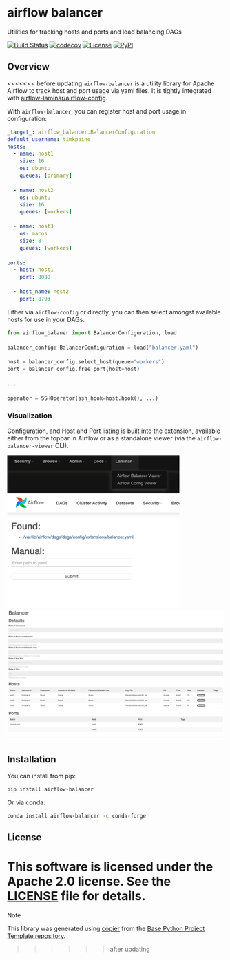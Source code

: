 # airflow balancer

Utilities for tracking hosts and ports and load balancing DAGs

[![Build Status](https://github.com/airflow-laminar/airflow-balancer/actions/workflows/build.yaml/badge.svg?branch=main&event=push)](https://github.com/airflow-laminar/airflow-balancer/actions/workflows/build.yaml)
[![codecov](https://codecov.io/gh/airflow-laminar/airflow-balancer/branch/main/graph/badge.svg)](https://codecov.io/gh/airflow-laminar/airflow-balancer)
[![License](https://img.shields.io/github/license/airflow-laminar/airflow-balancer)](https://github.com/airflow-laminar/airflow-balancer)
[![PyPI](https://img.shields.io/pypi/v/airflow-balancer.svg)](https://pypi.python.org/pypi/airflow-balancer)

## Overview

<<<<<<< before updating
`airflow-balancer` is a utility library for Apache Airflow to track host and port usage via yaml files.
It is tightly integrated with [airflow-laminar/airflow-config](https://github.com/airflow-laminar/airflow-config).

With `airflow-balancer`, you can register host and port usage in configuration:

```yaml
_target_: airflow_balancer.BalancerConfiguration
default_username: timkpaine
hosts:
  - name: host1
    size: 16
    os: ubuntu
    queues: [primary]

  - name: host2
    os: ubuntu
    size: 16
    queues: [workers]

  - name: host3
    os: macos
    size: 8
    queues: [workers]

ports:
  - host: host1
    port: 8080

  - host_name: host2
    port: 8793
```

Either via `airflow-config` or directly, you can then select amongst available hosts for use in your DAGs.

```python
from airflow_balaner import BalancerConfiguration, load

balancer_config: BalancerConfiguration = load("balancer.yaml")

host = balancer_config.select_host(queue="workers")
port = balancer_config.free_port(host=host)

...

operator = SSHOperator(ssh_hook=host.hook(), ...)

```

### Visualization

Configuration, and Host and Port listing is built into the extension, available either from the topbar in Airflow or as a standalone viewer (via the `airflow-balancer-viewer` CLI).

<img src="https://raw.githubusercontent.com/airflow-laminar/airflow-balancer/refs/heads/main/docs/img/toolbar.png" width=400>

<img src="https://raw.githubusercontent.com/airflow-laminar/airflow-balancer/refs/heads/main/docs/img/home.png" width=400>

<img src="https://raw.githubusercontent.com/airflow-laminar/airflow-balancer/refs/heads/main/docs/img/hosts.png" width=800>


## Installation

You can install from pip:

```bash
pip install airflow-balancer
```

Or via conda:

```bash
conda install airflow-balancer -c conda-forge
```

## License

This software is licensed under the Apache 2.0 license. See the [LICENSE](LICENSE) file for details.
=======
> [!NOTE]
> This library was generated using [copier](https://copier.readthedocs.io/en/stable/) from the [Base Python Project Template repository](https://github.com/python-project-templates/base).
>>>>>>> after updating
